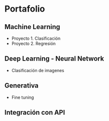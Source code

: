 # Portafolio

## Machine Learning 

* Proyecto 1. Clasificación
* Proyecto 2.  Regresión

## Deep Learning - Neural Network 

* Clasificación de imagenes

## Generativa 

* Fine tuning

## Integración con API 
